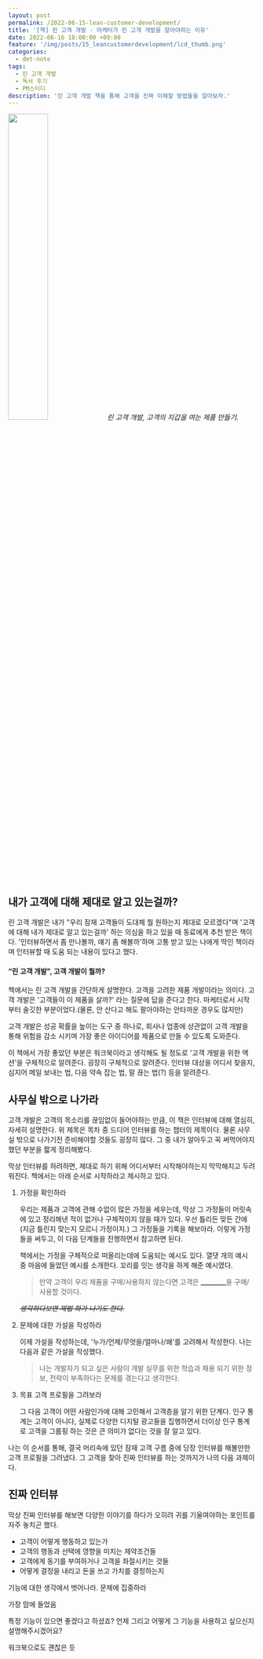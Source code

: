 ```yaml
---
layout: post
permalink: /2022-06-15-lean-customer-development/
title: '[책] 린 고객 개발 - 마케터가 린 고객 개발을 알아야하는 이유'
date: 2022-06-16 18:00:00 +09:00
feature: '/img/posts/15_leancustomerdevelopment/lcd_thumb.png'
categories:
  - dmt-note
tags:
  - 린 고객 개발
  - 독서 후기
  - PM스터디
description: '린 고객 개발 책을 통해 고객을 진짜 이해할 방법들을 알아보자.'
---
```


<img src="http://image.yes24.com/momo/TopCate492/MidCate001/49108706.jpg"  width="40%"/>*린 고객 개발, 고객의 지갑을 여는 제품 만들기.*


## 내가 고객에 대해 제대로 알고 있는걸까?

린 고객 개발은 내가 "우리 잠재 고객들이 도대체 뭘 원하는지 제대로 모르겠다"며 '고객에 대해 내가 제대로 알고 있는걸까' 하는 의심을 하고 있을 때 동료에게 추천 받은 책이다. '인터뷰하면서 좀 만나볼까, 얘기 좀 해볼까'하며 고통 받고 있는 나에게 딱인 책이라며 인터뷰할 때 도움 되는 내용이 있다고 했다.

#### “린 고객 개발", 고객 개발이 뭘까?

책에서는 린 고객 개발을 간단하게 설명한다. 고객을 고려한 제품 개발이라는 의미다. 고객 개발은 '고객들이 이 제품을 살까?' 라는 질문에 답을 준다고 한다. 마케터로서 시작부터 솔깃한 부분이었다.(물론, 안 산다고 해도 팔아야하는 안타까운 경우도 많지만)

고객 개발은 성공 확률을 높이는 도구 중 하나로, 회사나 업종에 상관없이 고객 개발을 통해 위험을 감소 시키며 가장 좋은 아이디어를 제품으로 만들 수 있도록 도와준다.

이 책에서 가장 좋았던 부분은 워크북이라고 생각해도 될 정도로 '고객 개발을 위한 액션'을 구체적으로 알려준다. 굉장히 구체적으로 알려준다. 인터뷰 대상을 어디서 찾을지, 심지어 메일 보내는 법, 다음 약속 잡는 법, 말 끊는 법(?) 등을 알려준다.

## 사무실 밖으로 나가라

고객 개발은 고객의 목소리를 끊임없이 들어야하는 만큼, 이 책은 인터뷰에 대해 열심히, 자세히 설명한다. 위 제목은 목차 중 드디어 인터뷰를 하는 챕터의 제목이다. 물론 사무실 밖으로 나가기전 준비해야할 것들도 굉장히 많다. 그 중 내가 알아두고 꼭 써먹어야지 했던 부분을 짧게 정리해봤다.

막상 인터뷰를 하려하면, 제대로 하기 위해 어디서부터 시작해야하는지 막막해지고 두려워진다. 책에서는 아래 순서로 시작하라고 제시하고 있다.

1. 가정을 확인하라

    우리는 제품과 고객에 관해 수없이 많은 가정을 세우는데, 막상 그 가정들이 머릿속에 있고 정리해낸 적이 없거나 구체적이지 않을 때가 있다. 우선 틀리든 맞든 간에(지금 틀린지 맞는지 모르니 가정이지.) 그 가정들을 기록을 해보아라. 이렇게 가정들을 써두고, 이 다음 단계들을 진행하면서 참고하면 된다.

    책에서는 가정을 구체적으로 떠올리는데에 도움되는 예시도 있다. 열댓 개의 예시 중 마음에 들었던 예시를 소개한다. 꼬리를 잇는 생각을 하게 해준 예시였다.

    > 만약 고객이 우리 제품을 구매/사용하지 않는다면 고객은 <u>________</u>을 구매/사용할 것이다.

    *~~생각하다보면 제법 화가 나기도 한다.~~*

2. 문제에 대한 가설을 작성하라

    이제 가설을 작성하는데, '누가/언제/무엇을/얼마나/왜'를 고려해서 작성한다. 나는 다음과 같은 가설을 작성했다.

    > 나는 개발자가 되고 싶은 사람이 개발 실무를 위한 학습과 채용 되기 위한 정보, 전략이 부족하다는 문제를 겪는다고 생각한다.

3. 목표 고객 프로필을 그려보라

    그 다음 고객이 어떤 사람인가에 대해 고민해서 고객층을 알기 위한 단계다. 인구 통계는 고객이 아니다, 실제로 다양한 디지털 광고들을 집행하면서 더이상 인구 통계로 고객을 그룹핑 하는 것은 큰 의미가 없다는 것을 잘 알고 있다.

나는 이 순서를 통해, 결국 머리속에 있던 잠재 고객 구름 중에 당장 인터뷰를 해볼만한 고객 프로필을 그려냈다. 그 고객을 찾아 진짜 인터뷰를 하는 것까지가 나의 다음 과제이다.


## 진짜 인터뷰

막상 진짜 인터뷰를 해보면 다양한 이야기를 하다가 오히려 귀를 기울여야하는 포인트를 자주 놓치곤 했다. 

- 고객이 어떻게 행동하고 있는가
- 고객의 행동과 선택에 영향을 미치는 제약조건들
- 고객에게 동기를 부여하거나 고객을 좌절시키는 것들
- 어떻게 결정을 내리고 돈을 쓰고 가치를 결정하는지

기능에 대한 생각에서 벗어나라. 문제에 집중하라

가장 맘에 들었음

특정 기능이 있으면 좋겠다고 하셨죠? 언제 그리고 어떻게 그 기능을 사용하고 싶으신지 설명해주시겠어요?

워크북으로도 괜찮은 듯

